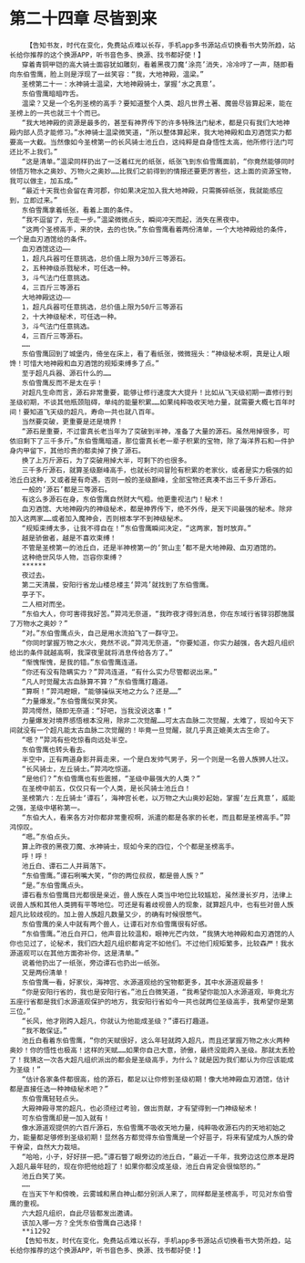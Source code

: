 # 第二十四章 尽皆到来
        【告知书友，时代在变化，免费站点难以长存，手机app多书源站点切换看书大势所趋，站长给你推荐的这个换源APP，听书音色多、换源、找书都好使！】
       穿着青铜甲铠的高大骑士面容犹如雕刻，看着黑夜刀魔‘涂亮’消失，冷冷哼了一声，随即看向东伯雪鹰，脸上则是浮现了一丝笑容：“我，大地神殿，温梁。”
       圣榜第二十一：水神骑士温梁，大地神殿骑士，掌握‘水之真意’。
       东伯雪鹰暗暗咋舌。
       温梁？又是一个名列圣榜的高手？要知道整个人类、超凡世界土著、魔兽尽皆算起来，能在圣榜上的一共也就三十个而已。
       “我大地神殿的资源是最多的，甚至有神界传下的许多特殊法门秘术，都是只有我们大地神殿内部人员才能修习。”水神骑士温梁微笑道，“所以整体算起来，我大地神殿和血刃酒馆实力都要高一大截。当然像如今圣榜第一的长风骑士池丘白，这纯粹是自身悟性太高，他所修行法门可还比不上我们。”
       “这是清单。”温梁同样扔出了一泛着红光的纸张，纸张飞到东伯雪鹰面前，“你竟然能够同时领悟万物水之奥妙、万物火之奥妙……比我们之前得到的情报还要更厉害些，这上面的资源宝物，我可以做主，加五成。”
       “最近十天我也会留在青河郡，你如果决定加入我大地神殿，只需撕碎纸张，我就能感应到，立即过来。”
       东伯雪鹰拿着纸张，看着上面的条件。
       “我不逗留了，先走一步。”温梁微微点头，瞬间冲天而起，消失在黑夜中。
       “这两个圣榜高手，来的快，去的也快。”东伯雪鹰看着两份清单，一个大地神殿给的条件，一个是血刃酒馆给的条件。
       血刃酒馆这边——
       1，超凡兵器可任意挑选，总价值上限为30斤三等源石。
       2，五种神级杀戮秘术，可任选一种。
       3，斗气法门任意挑选。
       4，三百斤三等源石
       大地神殿这边——
       1，超凡兵器可任意挑选，总价值上限为50斤三等源石
       2，十大神级秘术，可任选一种。
       3，斗气法门任意挑选。
       4，三百斤三等源石。
       ……
       东伯雪鹰回到了城堡内，倚坐在床上，看了看纸张，微微摇头：“神级秘术啊，真是让人眼馋！可惜大地神殿和血刃酒馆的规矩束缚多了点。”
       至于超凡兵器、源石什么的……
       东伯雪鹰反而不是太在乎！
       对超凡生命而言，源石非常重要，能够让修行速度大大提升！比如从飞天级初期一直修行到圣级初期，不谈其他瓶颈阻碍，单纯的能量积累……如果纯粹吸收天地力量，就需要大概七百年时间！要知道飞天级的超凡，寿命一共也就八百年。
       当然要突破，更重要是还是境界！
       “源石是重要，不过雷真长老当年为了突破到半神，准备了大量的源石。虽然用掉很多，可依旧剩下了三千多斤。”东伯雪鹰暗道，那位雷真长老一辈子积累的宝物，除了海洋界石和一件护身内甲留下，其他珍贵的都卖掉了换了源石。
       换了上万斤源石，为了突破用掉大半，可剩下的也很多。
       三千多斤源石，就算圣级巅峰高手，也就长时间冒险有积累的老家伙，或者是实力极强的如池丘白这种，又或者是有奇遇，否则一般的圣级巅峰，全部宝物还真凑不出三千多斤源石。
       一般的‘源石’都是三等源石。
       有这么多源石在身，东伯雪鹰自然财大气粗。他更重视法门！秘术！
       血刃酒馆、大地神殿内的神级秘术，都是神界传下，绝不外传，是天下间最强的秘术。除非加入这两家……或者加入魔神会，否则根本学不到神级秘术。
       “规矩束缚太多，让我不得自在！”东伯雪鹰瞬间决定，“这两家，暂时放弃。”
       越是骄傲者，越是不喜欢束缚！
       不管是圣榜第一的池丘白，还是半神榜第一的‘贺山主’都不是大地神殿、血刃酒馆的。
       这种绝世风华人物，岂容你束缚？
       ******
       夜过去。
       第二天清晨，安阳行省龙山楼总楼主‘羿鸿’就找到了东伯雪鹰。
       亭子下。
       二人相对而坐。
       “东伯大人，你可害得我好苦。”羿鸿无奈道，“我昨夜才得到消息，你在东域行省铎羽郡施展了万物水之奥妙？”
       “对。”东伯雪鹰点头，自己是用水流拍飞了一群守卫。
       “你同时掌握万物之水火，竟然不说。”羿鸿无奈道，“你要知道，你实力越强，各大超凡组织给出的条件就越高啊，我深夜里就将消息传给各方了。”
       “惭愧惭愧，是我的错。”东伯雪鹰连道。
       “你还有没有隐瞒实力？”羿鸿连道，“有什么实力尽管都说出来。”
       “凡人时觉醒太古血脉算不算？”东伯雪鹰打趣道。
       “算啊！”羿鸿瞪眼，“能够操纵天地之力么？还是……”
       “力量爆发。”东伯雪鹰似笑非笑。
       羿鸿愕然，随即无奈道：“好吧，当我没说这事！”
       力量爆发对境界感悟根本没用，除非二次觉醒……可太古血脉二次觉醒，太难了，现如今天下间就没有一个超凡能太古血脉二次觉醒的！毕竟一旦觉醒，就几乎真正媲美太古生命了。
       “嗯？”羿鸿有些吃惊看向远处半空。
       东伯雪鹰也转头看去。
       半空中，正有两道身影并肩走来，一个是白发帅气男子，另一个则是一名兽人族狮人壮汉。
       “长风骑士，左丘骑士。”羿鸿吃惊道。
       “是他们？”东伯雪鹰也有些震撼，“圣级中最强大的人类？”
       在圣榜中前五，仅仅只有一个人类，是长风骑士池丘白！
       圣榜第六：左丘骑士‘谭石’，海神宫长老，以万物之大山奥妙起始，掌握‘左丘真意’，威能之强，圣级中堪称第一。
       “东伯大人，看来各方对你都非常重视啊，派遣的都是各家的长老，而且都是圣榜高手。”羿鸿惊叹。
       “嗯。”东伯点头。
       算上昨夜的黑夜刀魔、水神骑士，现如今来的四位，个个都是圣榜高手。
       呼！呼！
       池丘白、谭石二人并肩落下。
       “东伯雪鹰。”谭石咧嘴大笑，“你的两位叔叔，都是兽人族？”
       “是。”东伯雪鹰点头。
       谭石看东伯雪鹰目光都很是亲近，兽人族在人类当中地位比较尴尬，虽然漫长岁月，法律上说兽人族和其他人类拥有平等地位。可还是有着歧视兽人的现象，就算超凡中，也有些对兽人族超凡比较歧视的。加上兽人族超凡数量又少，的确有时候很憋气。
       东伯雪鹰的亲人中就有两个兽人，让谭石对东伯雪鹰很有好感。
       “东伯雪鹰。”池丘白开口，他声音比较温和，眼神光芒内敛，“我猜大地神殿和血刃酒馆的人你也见过了，论秘术，我们四大超凡组织都肯定不如他们。不过他们规矩繁多，比较森严！我水源道观可以在其他方面弥补你，这是清单。”
       说着他扔出了一纸张，旁边谭石也扔出一纸张。
       又是两份清单！
       东伯雪鹰一看，好家伙，海神宫、水源道观给的宝物都更多，其中水源道观最多！
       “你是安阳行省的，我也是安阳行省。”池丘白微笑道，“我希望你能加入水源道观，毕竟北方五座行省都是我们水源道观保护的地方，我安阳行省如今一共也就两位圣级高手，我希望你是第三位。”
       “长风，他才刚跨入超凡，你就认为他能成圣级？”谭石打趣道。
       “我不敢保证。”
       池丘白看着东伯雪鹰，“你的天赋很好，这么年轻就跨入超凡，而且还掌握万物之水火两种奥妙！你的悟性也极高！这样的天赋……如果你自己大意，骄傲，最终没能跨入圣级。那就太丢脸了！我猜这一次各大超凡组织派出的都会是圣级高手，为什么？就是因为我们都认为你应该能成为圣级！”
       “估计各家条件都很高，给的源石，都足以让你修到圣级初期！像大地神殿血刃酒馆，估计都是直接任选一种神级秘术吧？”
       东伯雪鹰轻轻点头。
       大殿神殿寻常的超凡，也必须经过考验，做出贡献，才有望得到一门神级秘术！
       可东伯雪鹰却是一加入就有！
       像水源道观提供的六百斤源石，东伯雪鹰不吸收天地力量，纯粹吸收源石内的天地初始之力，能量都足够修到圣级初期！显然各方都觉得东伯雪鹰是一个好苗子，将来有望成为人族的骨干脊梁，自然大力栽培。
       “哈哈，小子，好好拼一把。”谭石瞥了眼旁边的池丘白，“最近一千年，我旁边这位原本是跨入超凡最年轻的，现在你把他给超了！如果你都没成圣级，池丘白肯定会很恼怒的。”
       池丘白笑了笑。
       ……
       在当天下午和傍晚，云雾城和黑白神山都分别派人来了，同样都是圣榜高手，可见对东伯雪鹰的重视。
       六大超凡组织，自此尽皆都发出邀请。
       该加入哪一方？全凭东伯雪鹰自己选择！
       **i1292
       【告知书友，时代在变化，免费站点难以长存，手机app多书源站点切换看书大势所趋，站长给你推荐的这个换源APP，听书音色多、换源、找书都好使！】
